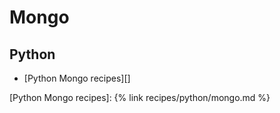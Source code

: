 # Mongo

## Python

- [Python Mongo recipes][]

[Python Mongo recipes]: {% link recipes/python/mongo.md %}
